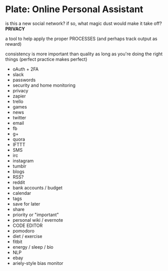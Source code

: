 # Plate: Online Personal Assistant

is this a new social network?  if so, what magic dust would make it take off?  **PRIVACY**

a tool to help apply the proper PROCESSES (and perhaps track output as reward)

consistency is more important than quality as long as you're doing the right things (perfect practice makes perfect)

* oAuth + 2FA
* slack
* passwords
* security and home monitoring
* privacy
* zapier
* trello
* games
* news
* twitter
* email
* fb
* g+
* quora
* IFTTT
* SMS
* irc
* instagram
* tumblr
* blogs
* RSS?
* reddit
* bank accounts / budget
* calendar
* tags
* save for later
* share
* priority or "important"
* personal wiki / evernote
* CODE EDITOR
* pomodoro
* diet / exercise
* fitbit
* energy / sleep / bio
* NLP
* ebay
* ariely-style bias monitor
